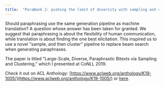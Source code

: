 ```yaml
---
title:  "ParaBank 2: pushing the limit of diversity with sampling and clustering"
---
```


Should paraphrasing use the same generation pipeline as machine translation? A question whose answer has been taken for granted. We suggest that paraphrasing is about the flexibility of human communication, while translation is about finding the one best elicitation. This inspired us to use a novel "sample, and then cluster" pipeline to replace beam search when generating paraphrases.


The paper is titled "Large-Scale, Diverse, Paraphrastic Bitexts via Sampling and Clustering," which I presented at CoNLL 2019.

Check it out on ACL Anthology: [https://www.aclweb.org/anthology/K19-1005/](https://www.aclweb.org/anthology/K19-1005/) or [here](/assets/files/parabank2.pdf).
